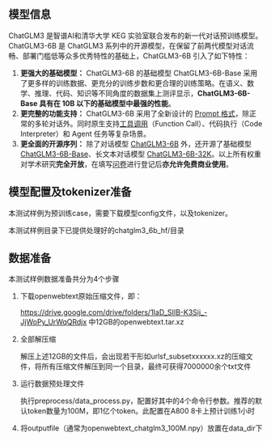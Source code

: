 ## 模型信息

ChatGLM3 是智谱AI和清华大学 KEG 实验室联合发布的新一代对话预训练模型。ChatGLM3-6B 是 ChatGLM3 系列中的开源模型，在保留了前两代模型对话流畅、部署门槛低等众多优秀特性的基础上，ChatGLM3-6B 引入了如下特性：

1. **更强大的基础模型：** ChatGLM3-6B 的基础模型 ChatGLM3-6B-Base 采用了更多样的训练数据、更充分的训练步数和更合理的训练策略。在语义、数学、推理、代码、知识等不同角度的数据集上测评显示，**ChatGLM3-6B-Base 具有在 10B 以下的基础模型中最强的性能**。
2. **更完整的功能支持：** ChatGLM3-6B 采用了全新设计的 [Prompt 格式](https://github.com/THUDM/ChatGLM3/blob/main/PROMPT.md)，除正常的多轮对话外。同时原生支持[工具调用](https://github.com/THUDM/ChatGLM3/blob/main/tool_using/README.md)（Function Call）、代码执行（Code Interpreter）和 Agent 任务等复杂场景。
3. **更全面的开源序列：** 除了对话模型 [ChatGLM3-6B](https://huggingface.co/THUDM/chatglm3-6b) 外，还开源了基础模型 [ChatGLM3-6B-Base](https://huggingface.co/THUDM/chatglm3-6b-base)、长文本对话模型 [ChatGLM3-6B-32K](https://huggingface.co/THUDM/chatglm3-6b-32k)。以上所有权重对学术研究**完全开放**，在填写[问卷](https://open.bigmodel.cn/mla/form)进行登记后**亦允许免费商业使用**。

## 模型配置及tokenizer准备

本测试样例为预训练case，需要下载模型config文件，以及tokenizer。

本测试样例目录下已提供处理好的chatglm3_6b_hf/目录

## 数据准备

本测试样例数据准备共分为4个步骤

1. 下载openwebtext原始压缩文件，即：

   https://drive.google.com/drive/folders/1IaD_SIIB-K3Sij_-JjWoPy_UrWqQRdjx 中12GB的openwebtext.tar.xz

2. 全部解压缩

   解压上述12GB的文件后，会出现若干形如urlsf_subsetxxxxxx.xz的压缩文件，将所有压缩文件解压到同一个目录，最终可获得7000000余个txt文件

3. 运行数据预处理文件

   执行preprocess/data_process.py，配置好其中的4个命令行参数。推荐的默认token数量为100M，即1亿个token。此配置在A800 8卡上预计训练1小时

4. 将outputfile（通常为openwebtext_chatglm3_100M.npy）放置在data_dir下